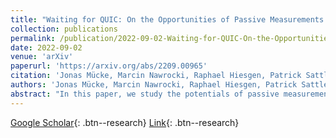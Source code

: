 ```yaml
---
title: "Waiting for QUIC: On the Opportunities of Passive Measurements to Understand QUIC Deployments"
collection: publications
permalink: /publication/2022-09-02-Waiting-for-QUIC-On-the-Opportunities-of-Passive-Measurements-to-Understand-QUIC-Deployments
date: 2022-09-02
venue: 'arXiv'
paperurl: 'https://arxiv.org/abs/2209.00965'
citation: 'Jonas Mücke, Marcin Nawrocki, Raphael Hiesgen, Patrick Sattler, <b>Johannes Zirngibl</b>, Georg Carle, Thomas Schmidt, Matthias Wählisch, &quot;Waiting for QUIC: On the Opportunities of Passive Measurements to Understand QUIC Deployments.&quot; arXiv, 2022.'
authors: 'Jonas Mücke, Marcin Nawrocki, Raphael Hiesgen, Patrick Sattler, <b>Johannes Zirngibl</b>, Georg Carle, Thomas Schmidt, Matthias Wählisch'
abstract: "In this paper, we study the potentials of passive measurements to gain advanced knowledge about QUIC deployments. By analyzing one month backscatter traffic of the /9 CAIDA network telescope, we are able to make the following observations. First, we can identify different off-net deployments of hypergiants, using packet features such as QUIC source connection IDs (SCID), packet coalescence, and packet lengths. Second, Facebook and Google configure significantly different retransmission timeouts and maximum number of retransmissions. Third, SCIDs allow further insights into load balancer deployments such as number of servers per load balancer. We bolster our results by active measurements."
---
```

[Google Scholar](https://scholar.google.com/scholar?q=Waiting+for+QUIC:+On+the+Opportunities+of+Passive+Measurements+to+Understand+QUIC+Deployments){: .btn--research} [Link](https://arxiv.org/abs/2209.00965){: .btn--research}